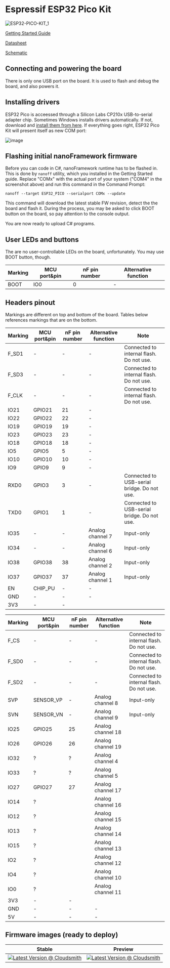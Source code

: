 # Espressif ESP32 Pico Kit

![ESP32-PICO-KIT_1](https://user-images.githubusercontent.com/71982803/132640376-e0adb80c-ca7f-4f91-bece-8ba5cb77d493.png)

[Getting Started Guide](https://docs.espressif.com/projects/esp-idf/en/latest/esp32/hw-reference/esp32/get-started-pico-kit.html)

[Datasheet](https://www.espressif.com/sites/default/files/documentation/esp32-pico-d4_datasheet_en.pdf)

[Schematic](https://dl.espressif.com/dl/schematics/esp32-pico-kit-v4.1_schematic.pdf)

## Connecting and powering the board

There is only one USB port on the board. It is used to flash and debug the board, and also powers it.

## Installing drivers

ESP32 Pico is acceessed through a Silicon Labs CP210x USB-to-serial adapter chip. Sometimes Windows installs drivers automatically. If not, download and [install them from here](https://www.silabs.com/documents/public/software/CP210x_Universal_Windows_Driver.zip). If everything goes right, ESP32 Pico Kit will present itself as new COM port:

![image](https://user-images.githubusercontent.com/71982803/132641362-eaf39b75-b619-4a42-aadf-7211890d03d5.png)

## Flashing initial nanoFramework firmware

Before you can code in C#, nanoFramework runtime has to be flashed in. This is done by `nanoff` utility, which you installed in the Getting Started guide. Replace "COMx" with the actual port of your system ("COM4" in the screenshot above) and run this command in the Command Prompt:

`nanoff --target ESP32_PICO --serialport COMx --update`

This command will download the latest stable FW revision, detect the the board and flash it. During the process, you may be asked to click BOOT button on the board, so pay attention to the console output.

You are now ready to upload C# programs.

## User LEDs and buttons

The are no user-controllable LEDs on the board, unfortunately. You may use BOOT button, though.

|Marking|MCU port&pin|nF pin number|Alternative function|
|---|---|---|---|
|BOOT|IO0|0|-|

## Headers pinout

Markings are different on top and bottom of the board. Tables below references markings that are on the bottom.

|Marking|MCU port&pin|nF pin number|Alternative function|Note|
|---|---|---|---|---|
|F_SD1|-|-|-|Connected to internal flash. Do not use.|
|F_SD3|-|-|-|Connected to internal flash. Do not use.|
|F_CLK|-|-|-|Connected to internal flash. Do not use.|
|IO21|GPIO21|21|-||
|IO22|GPIO22|22|-||
|IO19|GPIO19|19|-||
|IO23|GPIO23|23|-||
|IO18|GPIO18|18|-||
|IO5|GPIO5|5|-||
|IO10|GPIO10|10|-||
|IO9|GPIO9|9|-||
|RXD0|GPIO3|3|-|Connected to USB-serial bridge. Do not use.|
|TXD0|GPIO1|1|-|Connected to USB-serial bridge. Do not use.|
|IO35|-|-|Analog channel 7|Input-only|
|IO34|-|-|Analog channel 6|Input-only|
|IO38|GPIO38|38|Analog channel 2|Input-only|
|IO37|GPIO37|37|Analog channel 1|Input-only|
|EN|CHIP_PU|-|-||
|GND|-|-|-||
|3V3|-|-||

|Marking|MCU port&pin|nF pin number|Alternative function|Note|
|---|---|---|---|---|
|F_CS|-|-|-|Connected to internal flash. Do not use.|
|F_SD0|-|-|-|Connected to internal flash. Do not use.|
|F_SD2|-|-|-|Connected to internal flash. Do not use.|
|SVP|SENSOR_VP|-|Analog channel 8|Input-only|
|SVN|SENSOR_VN|-|Analog channel 9|Input-only|
|IO25|GPIO25|25|Analog channel 18||
|IO26|GPIO26|26|Analog channel 19||
|IO32|?|?|Analog channel 4||
|IO33|?|?|Analog channel 5||
|IO27|GPIO27|27|Analog channel 17||
|IO14|?||Analog channel 16||
|IO12|?||Analog channel 15||
|IO13|?||Analog channel 14||
|IO15|?||Analog channel 13||
|IO2|?||Analog channel 12||
|IO4|?||Analog channel 10||
|IO0|?||Analog channel 11||
|3V3|-|-||
|GND|-|-|-||
|5V|-|-|-||

## Firmware images (ready to deploy)

| Stable | Preview |
|---|---|
| [![Latest Version @ Cloudsmith](https://api-prd.cloudsmith.io/v1/badges/version/net-nanoframework/nanoframework-images/raw/ESP32_PICO/latest/x/?render=true)](https://cloudsmith.io/~net-nanoframework/repos/nanoframework-images/packages/detail/raw/ESP32_PICO/latest/) | [![Latest Version @ Cloudsmith](https://api-prd.cloudsmith.io/v1/badges/version/net-nanoframework/nanoframework-images-dev/raw/ESP32_PICO/latest/x/?render=true)](https://cloudsmith.io/~net-nanoframework/repos/nanoframework-images-dev/packages/detail/raw/ESP32_PICO/latest/) |
